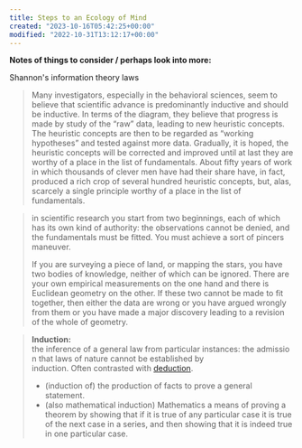 ```yaml
---
title: Steps to an Ecology of Mind
created: "2023-10-16T05:42:25+00:00"
modified: "2022-10-31T13:12:17+00:00"
---
```

 

**Notes of things to consider / perhaps look into more:**

Shannon's information theory laws

> Many investigators, especially in the behavioral sciences, seem to believe that scientific advance is predominantly inductive and should be inductive. In terms of the diagram, they believe that progress is made by study of the “raw” data, leading to new heuristic concepts. The heuristic concepts are then to be regarded as “working hypotheses” and tested against more data. Gradually, it is hoped, the heuristic concepts will be corrected and improved until at last they are worthy of a place in the list of fundamentals. About fifty years of work in which thousands of clever men have had their share have, in fact, produced a rich crop of several hundred heuristic concepts, but, alas, scarcely a single principle worthy of a place in the list of fundamentals.

> in scientific research you start from two beginnings, each of which has its own kind of authority: the observations cannot be denied, and the fundamentals must be fitted. You must achieve a sort of pincers maneuver.
>
> If you are surveying a piece of land, or mapping the stars, you have two bodies of knowledge, neither of which can be ignored. There are your own empirical measurements on the one hand and there is Euclidean geometry on the other. If these two cannot be made to fit together, then either the data are wrong or you have argued wrongly from them or you have made a major discovery leading to a revision of the whole of geometry.

> **Induction:** the inference of a general law from particular instances: the admission that laws of nature cannot be established by induction. Often contrasted with [deduction](x-dictionary:r:m_en_gbus0258220:com.apple.dictionary.NOAD:deduction "deduction").
>
> - (induction of) the production of facts to prove a general statement.
> - (also mathematical induction) Mathematics a means of proving a theorem by showing that if it is true of any particular case it is true of the next case in a series, and then showing that it is indeed true in one particular case.

